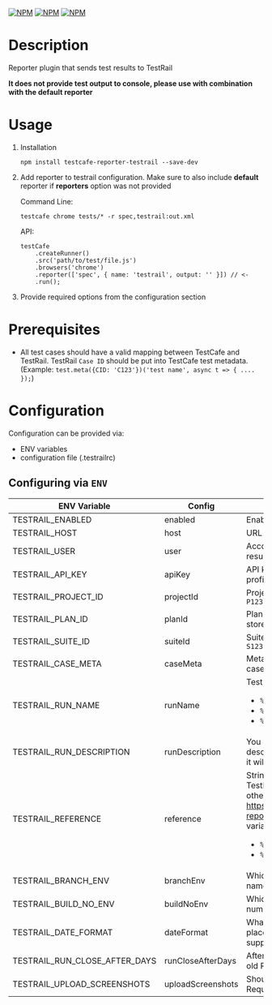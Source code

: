 [![NPM](https://img.shields.io/npm/v/testcafe-reporter-testrail)](https://www.npmjs.com/package/testcafe-reporter-testrail) [![NPM](https://img.shields.io/npm/l/testcafe-reporter-testrail)](https://github.com/DamianOsipiuk/testcafe-reporter-testrail/blob/master/LICENSE) [![NPM](https://img.shields.io/node/v/testcafe-reporter-testrail)](https://github.com/DamianOsipiuk/testcafe-reporter-testrail/blob/master/package.json)

# Description

Reporter plugin that sends test results to TestRail

**It does not provide test output to console, please use with combination with the default reporter**

# Usage

1. Installation

   `npm install testcafe-reporter-testrail --save-dev`

2. Add reporter to testrail configuration. Make sure to also include **default** reporter if **reporters** option was not provided

   Command Line:

   ```
   testcafe chrome tests/* -r spec,testrail:out.xml
   ```

   API:

   ```
   testCafe
       .createRunner()
       .src('path/to/test/file.js')
       .browsers('chrome')
       .reporter(['spec', { name: 'testrail', output: '' }]) // <-
       .run();
   ```

3. Provide required options from the configuration section

# Prerequisites

- All test cases should have a valid mapping between TestCafe and TestRail. TestRail `Case ID` should be put into TestCafe test metadata. (Example: `test.meta({CID: 'C123'})('test name', async t => { .... });`)

# Configuration

Configuration can be provided via:

- ENV variables
- configuration file (.testrailrc)

## Configuring via `ENV`

| ENV Variable                  | Config            | Description                                                                                                                                                                                                                                                                                                            |           Default           | Required |
| ----------------------------- | ----------------- | ---------------------------------------------------------------------------------------------------------------------------------------------------------------------------------------------------------------------------------------------------------------------------------------------------------------------- | :-------------------------: | :------: |
| TESTRAIL_ENABLED              | enabled           | Enables TestRail integration.                                                                                                                                                                                                                                                                                          |           `false`           |          |
| TESTRAIL_HOST                 | host              | URL of the TestRail instance.                                                                                                                                                                                                                                                                                          |                             |  `true`  |
| TESTRAIL_USER                 | user              | Account name which will be used to push results.                                                                                                                                                                                                                                                                       |                             |  `true`  |
| TESTRAIL_API_KEY              | apiKey            | API key which can be generated on the profile page in TestRail.                                                                                                                                                                                                                                                        |                             |  `true`  |
| TESTRAIL_PROJECT_ID           | projectId         | Project id in which test cases are stored. Ex. `P123`                                                                                                                                                                                                                                                                  |                             |  `true`  |
| TESTRAIL_PLAN_ID              | planId            | Plan id in which test run results will be stored. Ex. `R123`                                                                                                                                                                                                                                                           |                             |          |
| TESTRAIL_SUITE_ID             | suiteId           | Suite id in which test cases are stored. Ex. `S123`                                                                                                                                                                                                                                                                    |                             |  `true`  |
| TESTRAIL_CASE_META            | caseMeta          | Meta attribute to be used to get TestRail case id mapping.                                                                                                                                                                                                                                                             |           `'CID'`           |          |
| TESTRAIL_RUN_NAME             | runName           | Test Run name. Configurable with variables <ul><li>`%BRANCH%` - see config option `branchEnv`</li><li>`%BUILD%` - see config option `buildNoEnv`</li><li>`%DATE%` - see config option `dateFormat`</li></ul>                                                                                                           | `%BRANCH%#%BUILD% - %DATE%` |          |
| TESTRAIL_RUN_DESCRIPTION      | runDescription    | You can provide you own Test Run description. If this option is not configured, it will contain test results and test coverage.                                                                                                                                                                                        |                             |          |
| TESTRAIL_REFERENCE            | reference         | String that will be added to the `refs` field in TestRail. This can enable integration with other tools like https://github.com/DamianOsipiuk/testcafe-reporter-testrail/. Configurable with variables <ul><li>`%BRANCH%` - see config option `branchEnv`</li><li>`%BUILD%` - see config option `buildNoEnv`</li></ul> |                             |          |
| TESTRAIL_BRANCH_ENV           | branchEnv         | Which ENV variable is used to store branch name on which tests are run.                                                                                                                                                                                                                                                |          `BRANCH`           |          |
| TESTRAIL_BUILD_NO_ENV         | buildNoEnv        | Which ENV variable is used to store build number of tests run.                                                                                                                                                                                                                                                         |       `BUILD_NUMBER`        |          |
| TESTRAIL_DATE_FORMAT          | dateFormat        | What date format should be used for `%DATE%` placeholder. https://momentjs.com/ formats supported.                                                                                                                                                                                                                     |    `YYYY-MM-DD HH:mm:ss`    |          |
| TESTRAIL_RUN_CLOSE_AFTER_DAYS | runCloseAfterDays | After how many days should reporter close old Runs in testrail.                                                                                                                                                                                                                                                        |                             |          |
| TESTRAIL_UPLOAD_SCREENSHOTS   | uploadScreenshots | Should upload screenshots to testrail. Requires test result edit enabled in testrail.                                                                                                                                                                                                                                  |           `false`           |          |

